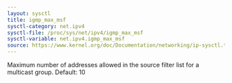 ```yaml
---
layout: sysctl
title: igmp_max_msf
sysctl-category: net.ipv4
sysctl-file: /proc/sys/net/ipv4/igmp_max_msf
sysctl-variable: net.ipv4.igmp_max_msf
source: https://www.kernel.org/doc/Documentation/networking/ip-sysctl.txt
---
```

Maximum number of addresses allowed in the source filter list for a
multicast group.
Default: 10

